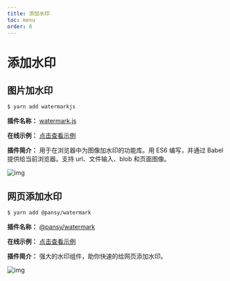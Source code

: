 ```yaml
---
title: 添加水印
toc: menu
order: 6
---
```


# 添加水印

## 图片加水印

```bash
$ yarn add watermarkjs
```

**插件名称：** [watermark.js](https://www.npmjs.com/package/watermarkjs)

**在线示例：** [点击查看示例](http://brianium.github.io/watermarkjs/uploading.html)

**插件简介：** 用于在浏览器中为图像加水印的功能库。用 ES6 编写，并通过 Babel 提供给当前浏览器。支持 url、文件输入、blob 和页面图像。

![img](https://cdn.jsdelivr.net/gh/fy996icu/pics/img/watermarkjs.png)

## 网页添加水印

```bash
$ yarn add @pansy/watermark
```

**插件名称：** [@pansy/watermark](https://www.npmjs.com/package/@pansy/watermark)

**在线示例：** [点击查看示例](https://watermark.xingkang.wang/)

**插件简介：** 强大的水印组件，助你快速的给网页添加水印。

![img](https://cdn.jsdelivr.net/gh/fy996icu/pics/img/watermarkpage.png)
